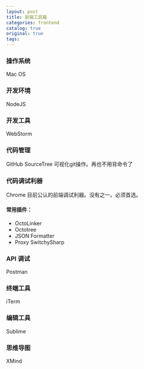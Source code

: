 ```yaml
---
layout: post
title: 前端工具箱
categories: frontend
catalog: true
original: true
tags: 
---
```


### 操作系统
Mac OS

### 开发环境
NodeJS

### 开发工具
WebStorm

### 代码管理
GitHub
SourceTree 可视化git操作。再也不用背命令了

### 代码调试利器
Chrome 目前公认的前端调试利器。没有之一。必须首选。

#### 常用插件：
* OctoLinker
* Octotree
* JSON Formatter
* Proxy SwitchySharp

### API 调试
Postman

### 终端工具
iTerm

### 编辑工具
Sublime

### 思维导图
XMind


